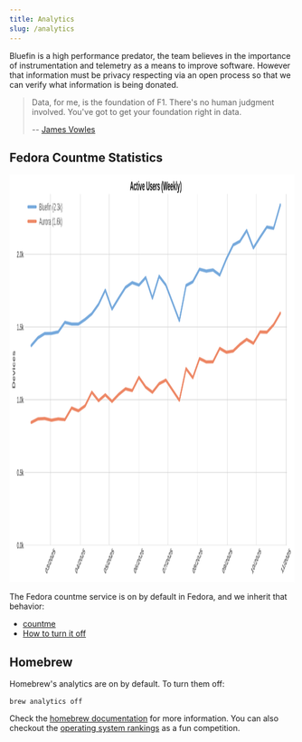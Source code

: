 ```yaml
---
title: Analytics
slug: /analytics
---
```


Bluefin is a high performance predator, the team believes in the importance of instrumentation and telemetry as a means to improve software. However that information must be privacy respecting via an open process so that we can verify what information is being donated. 

> Data, for me, is the foundation of F1. There's no human judgment involved. You've got to get your foundation right in data.
>
> -- [James Vowles](https://www.youtube.com/watch?v=nYzwvTSffiY)

## Fedora Countme Statistics

<img src="https://raw.githubusercontent.com/ublue-os/countme/refs/heads/main/growth_nonbazzite.svg" alt="Bluefin's CountMe Stats" decoding="async" loading="lazy" width="1280" height="720" />

The Fedora countme service is on by default in Fedora, and we inherit that behavior:

- [countme](https://github.com/wgwoods/fedora-countme-data)
- [How to turn it off](https://coreos.github.io/rpm-ostree/countme/)

## Homebrew

Homebrew's analytics are on by default. To turn them off:

```
brew analytics off
```

Check the [homebrew documentation](https://docs.brew.sh/Analytics) for more information. You can also checkout the [operating system rankings](https://formulae.brew.sh/analytics/os-version/30d/) as a fun competition.
